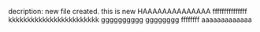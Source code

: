 decription: new file created. this is new
HAAAAAAAAAAAAAA
fffffffffffffff
kkkkkkkkkkkkkkkkkkkkkkkk
gggggggggg
gggggggg
ffffffff
aaaaaaaaaaaaa
